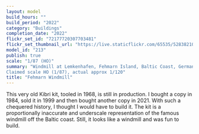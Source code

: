 ```yaml
---
layout: model
build_hours: ""
build_period: "2022"
category: "Buildings"
completion_date: "2022"
flickr_set_id: "72177720307703481"
flickr_set_thumbnail_url: "https://live.staticflickr.com/65535/52838210391_fa13b17bbe_m.jpg"
model_id: "213"
publish: true
scale: "1/87 (HO)"
summary: "Windmill at Lemkenhafen, Fehmarn Island, Baltic Coast, Germany. (1787),
Claimed scale HO (1/87), actual approx 1/120"
title: "Fehmarn Windmill"
---
```


This very old Kibri kit, tooled in 1968, is still in production. I bought a copy in 1984, sold it in 1999 and then bought another copy in 2021. With such a chequered history, I thought I would have to build it. The kit is a proportionally inaccurate and underscale representation of the famous windmill off the Baltic coast. Still, it looks like a windmill and was fun to build.
